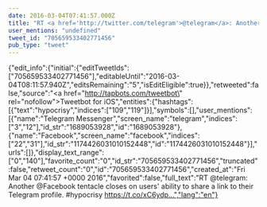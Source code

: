 ```yaml
---
date: 2016-03-04T07:41:57.000Z
title: "RT <a href='http://twitter.com/telegram'>@telegram</a>: Another <a href='http://twitter.com/Facebook'>@Facebook</a> tentacle closes on users' ability to share a link to their Telegram profile. #hypocrisy https://t.co/xC6ydp…″"
user_mentions: "undefined"
tweet_id: "705659533402771456"
pub_type: "tweet"
---
```

{"edit_info":{"initial":{"editTweetIds":["705659533402771456"],"editableUntil":"2016-03-04T08:11:57.940Z","editsRemaining":"5","isEditEligible":true}},"retweeted":false,"source":"<a href=\"http://tapbots.com/tweetbot\" rel=\"nofollow\">Tweetbot for iΟS</a>","entities":{"hashtags":[{"text":"hypocrisy","indices":["109","119"]}],"symbols":[],"user_mentions":[{"name":"Telegram Messenger","screen_name":"telegram","indices":["3","12"],"id_str":"1689053928","id":"1689053928"},{"name":"Facebook","screen_name":"facebook","indices":["22","31"],"id_str":"1174426031010152448","id":"1174426031010152448"}],"urls":[]},"display_text_range":["0","140"],"favorite_count":"0","id_str":"705659533402771456","truncated":false,"retweet_count":"0","id":"705659533402771456","created_at":"Fri Mar 04 07:41:57 +0000 2016","favorited":false,"full_text":"RT @telegram: Another @Facebook tentacle closes on users' ability to share a link to their Telegram profile. #hypocrisy https://t.co/xC6ydp…","lang":"en"}
